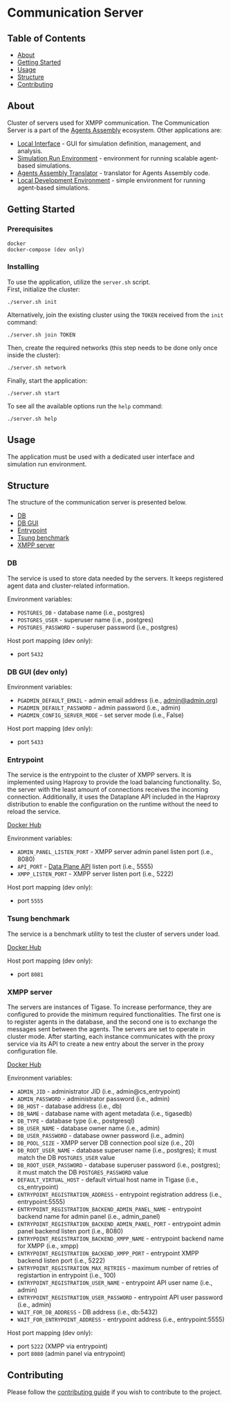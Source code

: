 # Communication Server

## Table of Contents

- [About](#about)
- [Getting Started](#getting_started)
- [Usage](#usage)
- [Structure](#structure)
- [Contributing](#contributing)

## About <a name = "about"></a>

Cluster of servers used for XMPP communication. 
The Communication Server is a part of the [Agents Assembly](https://agents-assembly.com) ecosystem.
Other applications are:
- [Local Interface](https://github.com/agent-based-information-flow-simulation/local-interface) - GUI for simulation definition, management, and analysis.
- [Simulation Run Environment](https://github.com/agent-based-information-flow-simulation/simulation-run-environment) - environment for running scalable agent-based simulations.
- [Agents Assembly Translator](https://github.com/agent-based-information-flow-simulation/agents-assembly-translator) - translator for Agents Assembly code.
- [Local Development Environment](https://github.com/agent-based-information-flow-simulation/local-development-environment) - simple environment for running agent-based simulations.

## Getting Started <a name = "getting_started"></a>

### Prerequisites

```
docker
docker-compose (dev only)
```

### Installing
To use the application, utilize the `server.sh` script. </br>
First, initialize the cluster:
```
./server.sh init
```

Alternatively, join the existing cluster using the `TOKEN` received from the `init` command:
```
./server.sh join TOKEN
```

Then, create the required networks (this step needs to be done only once inside the cluster):
```
./server.sh network
```

Finally, start the application:
```
./server.sh start
```

To see all the available options run the `help` command:
```
./server.sh help
```

## Usage <a name = "usage"></a>
The application must be used with a dedicated user interface and simulation run environment.

## Structure <a name = "structure"></a>
The structure of the communication server is presented below.
- [DB](#db)
- [DB GUI](#db-gui)
- [Entrypoint](#entrypoint)
- [Tsung benchmark](#tsung-benchmark)
- [XMPP server](#xmpp-server)

### DB <a name = "db"></a>
The service is used to store data needed by the servers.
It keeps registered agent data and cluster-related information.

Environment variables:
* `POSTGRES_DB` - database name (i.e., postgres)
* `POSTGRES_USER` - superuser name (i.e., postgres)
* `POSTGRES_PASSWORD` - superuser password (i.e., postgres)

Host port mapping (dev only):
* port `5432`

### DB GUI (dev only) <a name = "db-gui"></a>

Environment variables:
* `PGADMIN_DEFAULT_EMAIL` - admin email address (i.e., admin@admin.org)
* `PGADMIN_DEFAULT_PASSWORD` - admin password (i.e., admin)
* `PGADMIN_CONFIG_SERVER_MODE` - set server mode (i.e., False)

Host port mapping (dev only):
* port `5433`

### Entrypoint <a name = "entrypoint"></a>
The service is the entrypoint to the cluster of XMPP servers.
It is implemented using Haproxy to provide the load balancing functionality.
So, the server with the least amount of connections receives the incoming connection.
Additionally, it uses the Dataplane API included in the Haproxy distribution to enable the configuration on the runtime without the need to reload the service.

[Docker Hub](https://hub.docker.com/r/madpeh/cs-entrypoint)

Environment variables:
* `ADMIN_PANEL_LISTEN_PORT` - XMPP server admin panel listen port (i.e., 8080)
* `API_PORT` - [Data Plane API](https://www.haproxy.com/documentation/hapee/latest/api/data-plane-api/) listen port (i.e., 5555)
* `XMPP_LISTEN_PORT` - XMPP server listen port (i.e., 5222)

Host port mapping (dev only):
* port `5555`

### Tsung benchmark <a name = "tsung-benchmark"></a>
The service is a benchmark utility to test the cluster of servers under load.

[Docker Hub](https://hub.docker.com/r/madpeh/cs-tsung-benchmark)

Host port mapping (dev only):
* port `8081`

### XMPP server <a name = "tsung-benchmark"></a>
The servers are instances of Tigase.
To increase performance, they are configured to provide the minimum required functionalities.
The first one is to register agents in the database, and the second one is to exchange the messages sent between the agents. The servers are set to operate in cluster mode.
After starting, each instance communicates with the proxy service via its API to create a new entry about the server in the proxy configuration file.

[Docker Hub](https://hub.docker.com/r/madpeh/cs-xmpp-server)

Environment variables:
* `ADMIN_JID` - administrator JID (i.e., admin@cs_entrypoint)
* `ADMIN_PASSWORD` - administrator password (i.e., admin)
* `DB_HOST` - database address (i.e., db)
* `DB_NAME` - database name with agent metadata (i.e., tigasedb)
* `DB_TYPE` - database type (i.e., postgresql)
* `DB_USER_NAME` - database owner name (i.e., admin)
* `DB_USER_PASSWORD` - database owner password (i.e., admin)
* `DB_POOL_SIZE` - XMPP server DB connection pool size (i.e., 20)
* `DB_ROOT_USER_NAME` - database superuser name (i.e., postgres); it must match the DB `POSTGRES_USER` value
* `DB_ROOT_USER_PASSWORD` - database superuser password (i.e., postgres); it must match the DB `POSTGRES_PASSWORD` value
* `DEFAULT_VIRTUAL_HOST` - default virtual host name in Tigase (i.e., cs_entrypoint)
* `ENTRYPOINT_REGISTRATION_ADDRESS` - entrypoint registration address (i.e., entrypoint:5555)
* `ENTRYPOINT_REGISTRATION_BACKEND_ADMIN_PANEL_NAME` - entrypoint backend name for admin panel (i.e., admin_panel)
* `ENTRYPOINT_REGISTRATION_BACKEND_ADMIN_PANEL_PORT` - entrypoint admin panel backend listen port (i.e., 8080)
* `ENTRYPOINT_REGISTRATION_BACKEND_XMPP_NAME` - entrypoint backend name for XMPP (i.e., xmpp)
* `ENTRYPOINT_REGISTRATION_BACKEND_XMPP_PORT` - entrypoint XMPP backend listen port (i.e., 5222)
* `ENTRYPOINT_REGISTRATION_MAX_RETRIES` - maximum number of retries of registartion in entrypoint (i.e., 100)
* `ENTRYPOINT_REGISTRATION_USER_NAME` - entrypoint API user name (i.e., admin)
* `ENTRYPOINT_REGISTRATION_USER_PASSWORD` - entrypoint API user password (i.e., admin)
* `WAIT_FOR_DB_ADDRESS` - DB address (i.e., db:5432)
* `WAIT_FOR_ENTRYPOINT_ADDRESS` - entrypoint address (i.e., entrypoint:5555)

Host port mapping (dev only):
* port `5222` (XMPP via entrypoint)
* port `8080` (admin panel via entrypoint)

## Contributing <a name = "contributing"></a>
Please follow the [contributing guide](CONTRIBUTING.md) if you wish to contribute to the project.
